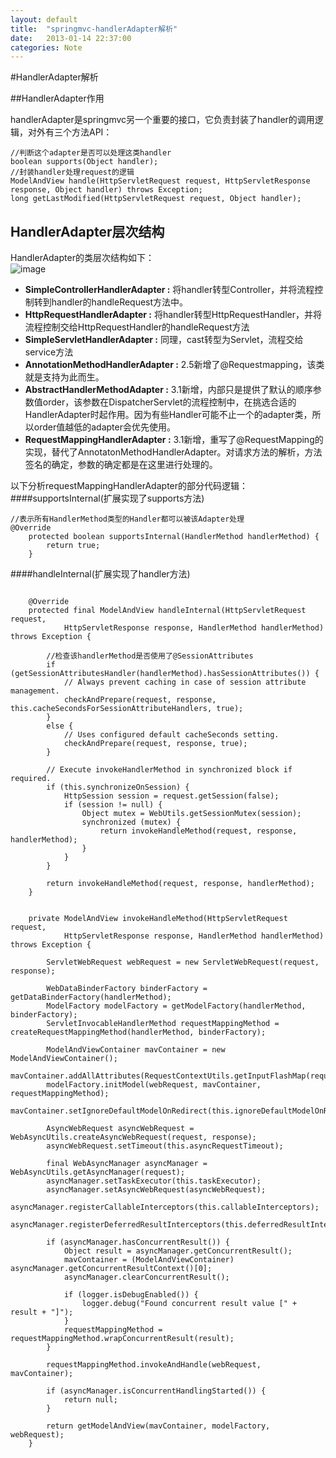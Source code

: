```yaml
---
layout: default
title:  "springmvc-handlerAdapter解析"
date:   2013-01-14 22:37:00
categories: Note
---
```


#HandlerAdapter解析

##HandlerAdapter作用

handlerAdapter是springmvc另一个重要的接口，它负责封装了handler的调用逻辑，对外有三个方法API：

```
//判断这个adapter是否可以处理这类handler
boolean supports(Object handler);
//封装handler处理request的逻辑
ModelAndView handle(HttpServletRequest request, HttpServletResponse response, Object handler) throws Exception;
long getLastModified(HttpServletRequest request, Object handler);
```

## HandlerAdapter层次结构

HandlerAdapter的类层次结构如下：<br>
![image](http://qiancun.github.io/pic/HandlerAdapter.png)

* __SimpleControllerHandlerAdapter :__ 将handler转型Controller，并将流程控制转到handler的handleRequest方法中。
* __HttpRequestHandlerAdapter :__ 将handler转型HttpRequestHandler，并将流程控制交给HttpRequestHandler的handleRequest方法
* __SimpleServletHandlerAdapter :__ 同理，cast转型为Servlet，流程交给service方法
* __AnnotationMethodHandlerAdapter :__ 2.5新增了@Requestmapping，该类就是支持为此而生。
* __AbstractHandlerMethodAdapter :__ 3.1新增，内部只是提供了默认的顺序参数值order，该参数在DispatcherServlet的流程控制中，在挑选合适的HandlerAdapter时起作用。因为有些Handler可能不止一个的adapter类，所以order值越低的adapter会优先使用。
* __RequestMappingHandlerAdapter :__ 3.1新增，重写了@RequestMapping的实现，替代了AnnotatonMethodHandlerAdapter。对请求方法的解析，方法签名的确定，参数的确定都是在这里进行处理的。


以下分析requestMappingHandlerAdapter的部分代码逻辑：
####supportsInternal(扩展实现了supports方法)

```
//表示所有HandlerMethod类型的Handler都可以被该Adapter处理
@Override
	protected boolean supportsInternal(HandlerMethod handlerMethod) {
		return true;
	}

```

####handleInternal(扩展实现了handler方法)
```
	
	@Override
	protected final ModelAndView handleInternal(HttpServletRequest request,
			HttpServletResponse response, HandlerMethod handlerMethod) throws Exception {

		//检查该handlerMethod是否使用了@SessionAttributes
		if (getSessionAttributesHandler(handlerMethod).hasSessionAttributes()) {
			// Always prevent caching in case of session attribute management.
			checkAndPrepare(request, response, this.cacheSecondsForSessionAttributeHandlers, true);
		}
		else {
			// Uses configured default cacheSeconds setting.
			checkAndPrepare(request, response, true);
		}

		// Execute invokeHandlerMethod in synchronized block if required.
		if (this.synchronizeOnSession) {
			HttpSession session = request.getSession(false);
			if (session != null) {
				Object mutex = WebUtils.getSessionMutex(session);
				synchronized (mutex) {
					return invokeHandleMethod(request, response, handlerMethod);
				}
			}
		}

		return invokeHandleMethod(request, response, handlerMethod);
	}
```


```

	private ModelAndView invokeHandleMethod(HttpServletRequest request,
			HttpServletResponse response, HandlerMethod handlerMethod) throws Exception {

		ServletWebRequest webRequest = new ServletWebRequest(request, response);

		WebDataBinderFactory binderFactory = getDataBinderFactory(handlerMethod);
		ModelFactory modelFactory = getModelFactory(handlerMethod, binderFactory);
		ServletInvocableHandlerMethod requestMappingMethod = createRequestMappingMethod(handlerMethod, binderFactory);

		ModelAndViewContainer mavContainer = new ModelAndViewContainer();
		mavContainer.addAllAttributes(RequestContextUtils.getInputFlashMap(request));
		modelFactory.initModel(webRequest, mavContainer, requestMappingMethod);
		mavContainer.setIgnoreDefaultModelOnRedirect(this.ignoreDefaultModelOnRedirect);

		AsyncWebRequest asyncWebRequest = WebAsyncUtils.createAsyncWebRequest(request, response);
		asyncWebRequest.setTimeout(this.asyncRequestTimeout);

		final WebAsyncManager asyncManager = WebAsyncUtils.getAsyncManager(request);
		asyncManager.setTaskExecutor(this.taskExecutor);
		asyncManager.setAsyncWebRequest(asyncWebRequest);
		asyncManager.registerCallableInterceptors(this.callableInterceptors);
		asyncManager.registerDeferredResultInterceptors(this.deferredResultInterceptors);

		if (asyncManager.hasConcurrentResult()) {
			Object result = asyncManager.getConcurrentResult();
			mavContainer = (ModelAndViewContainer) asyncManager.getConcurrentResultContext()[0];
			asyncManager.clearConcurrentResult();

			if (logger.isDebugEnabled()) {
				logger.debug("Found concurrent result value [" + result + "]");
			}
			requestMappingMethod = requestMappingMethod.wrapConcurrentResult(result);
		}

		requestMappingMethod.invokeAndHandle(webRequest, mavContainer);

		if (asyncManager.isConcurrentHandlingStarted()) {
			return null;
		}

		return getModelAndView(mavContainer, modelFactory, webRequest);
	}
```



